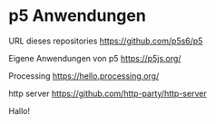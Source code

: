 # p5 Anwendungen

URL dieses repositories https://github.com/p5s6/p5

Eigene Anwendungen von p5 https://p5js.org/

Processing https://hello.processing.org/


http server https://github.com/http-party/http-server 

Hallo!